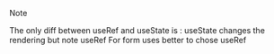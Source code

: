 > [!NOTE]
> The only diff between useRef and useState is :
> useState changes the rendering but note useRef
> For form uses better to chose useRef